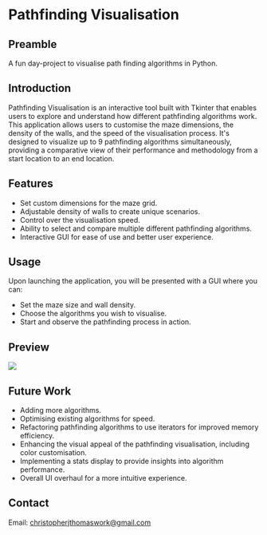 # Pathfinding Visualisation

## Preamble
A fun day-project to visualise path finding algorithms in Python.

## Introduction
Pathfinding Visualisation is an interactive tool built with Tkinter that enables users to explore and understand how different pathfinding algorithms work. This application allows users to customise the maze dimensions, the density of the walls, and the speed of the visualisation process. It's designed to visualize up to 9 pathfinding algorithms simultaneously, providing a comparative view of their performance and methodology from a start location to an end location.

## Features
- Set custom dimensions for the maze grid.
- Adjustable density of walls to create unique scenarios.
- Control over the visualisation speed.
- Ability to select and compare multiple different pathfinding algorithms.
- Interactive GUI for ease of use and better user experience.

## Usage
Upon launching the application, you will be presented with a GUI where you can:
- Set the maze size and wall density.
- Choose the algorithms you wish to visualise.
- Start and observe the pathfinding process in action.

## Preview
![](reademe_images/pathfinding_visualization.gif)

## Future Work
- Adding more algorithms.
- Optimising existing algorithms for speed.
- Refactoring pathfinding algorithms to use iterators for improved memory efficiency.
- Enhancing the visual appeal of the pathfinding visualisation, including color customisation.
- Implementing a stats display to provide insights into algorithm performance.
- Overall UI overhaul for a more intuitive experience.

## Contact
Email: christopherjthomaswork@gmail.com
